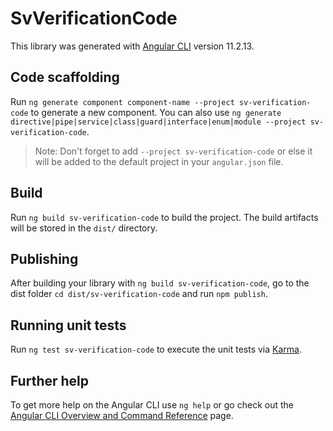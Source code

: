 # SvVerificationCode

This library was generated with [Angular CLI](https://github.com/angular/angular-cli) version 11.2.13.

## Code scaffolding

Run `ng generate component component-name --project sv-verification-code` to generate a new component. You can also use `ng generate directive|pipe|service|class|guard|interface|enum|module --project sv-verification-code`.
> Note: Don't forget to add `--project sv-verification-code` or else it will be added to the default project in your `angular.json` file. 

## Build

Run `ng build sv-verification-code` to build the project. The build artifacts will be stored in the `dist/` directory.

## Publishing

After building your library with `ng build sv-verification-code`, go to the dist folder `cd dist/sv-verification-code` and run `npm publish`.

## Running unit tests

Run `ng test sv-verification-code` to execute the unit tests via [Karma](https://karma-runner.github.io).

## Further help

To get more help on the Angular CLI use `ng help` or go check out the [Angular CLI Overview and Command Reference](https://angular.io/cli) page.
